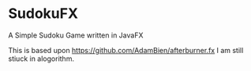 # SudokuFX
A Simple Sudoku Game written in JavaFX

This is based upon https://github.com/AdamBien/afterburner.fx
I am still stiuck in alogorithm. 
